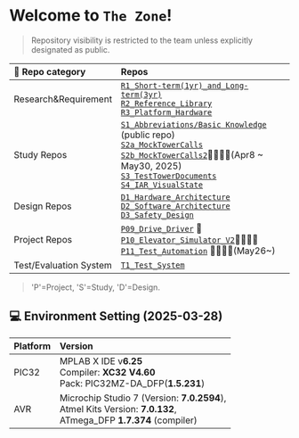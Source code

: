 # Welcome to `The Zone`!
> Repository visibility is restricted to the team unless explicitly designated as public.

|🏦 Repo category | Repos |
|:--|:--|
|Research&Requirement | [`R1_Short-term(1yr)_and_Long-term(3yr)` ](https://github.com/OLS-Embedded-Engineering-Team/R1_Short-term_and_Long-term) <br> [`R2_Reference_Library`](https://github.com/OLS-Embedded-Engineering-Team/R2_Reference_Library) <br> [`R3_Platform_Hardware`](https://github.com/OLS-Embedded-Engineering-Team/R3_Platform_Hardware)|
|Study Repos|[`S1_Abbreviations/Basic Knowledge`](https://github.com/ArthurOLS/S1_Abbreviations.git) (public repo) <br> [`S2a_MockTowerCalls`](https://github.com/OLS-Embedded-Engineering-Team/S2a_MockTowerCalls.git)  <br>  [`S2b_MockTowerCalls2`](https://github.com/OLS-Embedded-Engineering-Team/S2b_MockTowerCalls2.git)🎯🎯🎯🎯(Apr8 ~ May30, 2025) <br> [`S3_TestTowerDocuments`](https://github.com/OLS-Embedded-Engineering-Team/S3_TestTowerDocuments) <br>[`S4_IAR_VisualState`](https://github.com/OLS-Embedded-Engineering-Team/S4_IAR_VisualState)|
|Design Repos |[`D1_Hardware_Architecture`](https://github.com/OLS-Embedded-Engineering-Team/D1_Hardware_Architecture)  <br> [`D2_Software_Architecture`](https://github.com/OLS-Embedded-Engineering-Team/D2_Software_Architecture) <br> [`D3_Safety_Design`](https://github.com/OLS-Embedded-Engineering-Team/D3_Safety_Design)|
|Project Repos|[`P09_Drive_Driver`](https://github.com/OLS-Embedded-Engineering-Team/P09_Drive_Driver) 🐶 <br>     [`P10_Elevator_Simulator_V2`](https://github.com/OLS-Embedded-Engineering-Team/P10_Elevator_Simulator_Pro)🚀🚀🚀🚀 <br> [`P11_Test_Automation`](https://github.com/OLS-Embedded-Engineering-Team/P11_Test_Automation) 🚀🚀🚀🚀(May26~)|
|Test/Evaluation System|[`T1_Test_System`](https://github.com/OLS-Embedded-Engineering-Team/T1_Test_System)|

> 'P'=Project, 'S'=Study, 'D'=Design.

## 💻 Environment Setting (2025-03-28)
|Platform| Version|
|:---|:---|
|PIC32|MPLAB X IDE v**6.25**<br>Compiler: **XC32 V4.60** <br>Pack: PIC32MZ-DA_DFP(**1.5.231**)|
|AVR|Microchip Studio 7 (Version: **7.0.2594**),<br> Atmel Kits Version: **7.0.132**,<br> ATmega_DFP **1.7.374** (compiler)|

